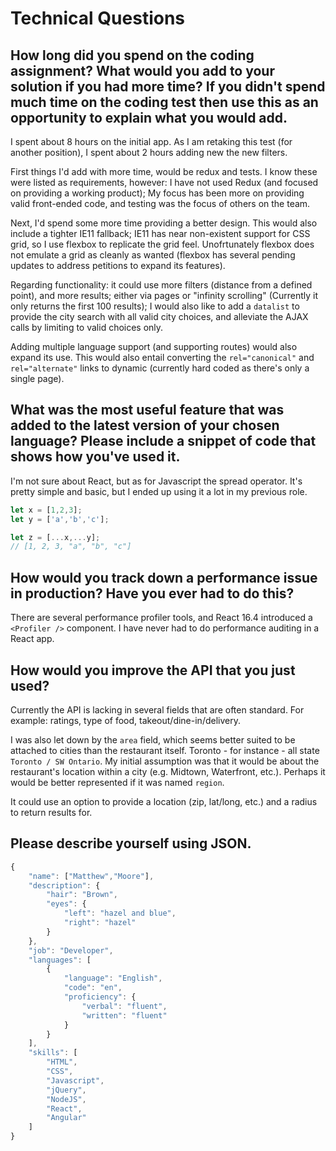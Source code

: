 # Technical Questions

## How long did you spend on the coding assignment? What would you add to your solution if you had more time? If you didn't spend much time on the coding test then use this as an opportunity to explain what you would add.
I spent about 8 hours on the initial app. As I am retaking this test (for another position), I spent about 2 hours adding new the new filters. 

First things I'd add with more time, would be redux and tests. I know these were listed as requirements, however: I have not used Redux (and focused on providing a working product); My focus has been more on providing valid front-ended code, and testing was the focus of others on the team.

Next, I'd spend some more time providing a better design. This would also include a tighter IE11 fallback; IE11 has near non-existent support for CSS grid, so I use flexbox to replicate the grid feel. Unofrtunately flexbox does not emulate a grid as cleanly as wanted (flexbox has several pending updates to address petitions to expand its features).

Regarding functionality: it could use more filters (distance from a defined point), and more results; either via pages or "infinity scrolling" (Currently it only returns the first 100 results); I would also like to add a `datalist` to provide the city search with all valid city choices, and alleviate the AJAX calls by limiting to valid choices only.

Adding multiple language support (and supporting routes) would also expand its use. This would also entail converting the `rel="canonical"` and `rel="alternate"` links to dynamic (currently hard coded as there's only a single page).

## What was the most useful feature that was added to the latest version of your chosen language? Please include a snippet of code that shows how you've used it.
I'm not sure about React, but as for Javascript the spread operator. It's pretty simple and basic, but I ended up using it a lot in my previous role.

```javascript
let x = [1,2,3];
let y = ['a','b','c'];

let z = [...x,...y];
// [1, 2, 3, "a", "b", "c"]
```

## How would you track down a performance issue in production? Have you ever had to do this?
There are several performance profiler tools, and React 16.4 introduced a `<Profiler />` component. I have never had to do performance auditing in a React app.

## How would you improve the API that you just used?
Currently the API is lacking in several fields that are often standard. For example: ratings, type of food, takeout/dine-in/delivery.

I was also let down by the `area` field, which seems better suited to be attached to cities than the restaurant itself. Toronto - for instance - all state `Toronto / SW Ontario`. My initial assumption was that it would be about the restaurant's location within a city (e.g. Midtown, Waterfront, etc.). Perhaps it would be better represented if it was named `region`.

It could use an option to provide a location (zip, lat/long, etc.) and a radius to return results for.

## Please describe yourself using JSON.
```javascript
{
    "name": ["Matthew","Moore"],
    "description": {
        "hair": "Brown",
        "eyes": {
            "left": "hazel and blue",
            "right": "hazel"
        }
    },
    "job": "Developer",
    "languages": [
        {
            "language": "English",
            "code": "en",
            "proficiency": {
                "verbal": "fluent",
                "written": "fluent"
            }
        }
    ],
    "skills": [
        "HTML",
        "CSS",
        "Javascript",
        "jQuery",
        "NodeJS",
        "React",
        "Angular"
    ]
}
```